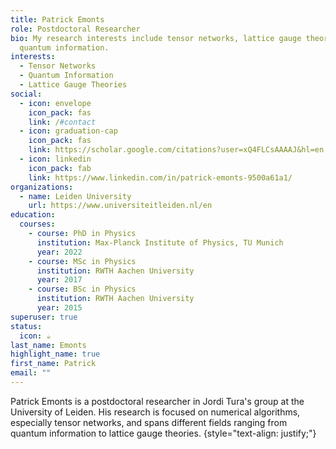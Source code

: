 ```yaml
---
title: Patrick Emonts
role: Postdoctoral Researcher
bio: My research interests include tensor networks, lattice gauge theories and
  quantum information.
interests:
  - Tensor Networks
  - Quantum Information
  - Lattice Gauge Theories
social:
  - icon: envelope
    icon_pack: fas
    link: /#contact
  - icon: graduation-cap
    icon_pack: fas
    link: https://scholar.google.com/citations?user=xQ4FLCsAAAAJ&hl=en
  - icon: linkedin
    icon_pack: fab
    link: https://www.linkedin.com/in/patrick-emonts-9500a61a1/
organizations:
  - name: Leiden University
    url: https://www.universiteitleiden.nl/en
education:
  courses:
    - course: PhD in Physics
      institution: Max-Planck Institute of Physics, TU Munich
      year: 2022
    - course: MSc in Physics
      institution: RWTH Aachen University
      year: 2017
    - course: BSc in Physics
      institution: RWTH Aachen University
      year: 2015
superuser: true
status:
  icon: ☕️
last_name: Emonts
highlight_name: true
first_name: Patrick
email: ""
---
```

Patrick Emonts is a postdoctoral researcher in Jordi Tura's group at the University of Leiden.
His research is focused on numerical algorithms, especially tensor networks, and spans different fields ranging from quantum information to lattice gauge theories.
{style="text-align: justify;"}
